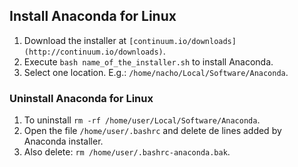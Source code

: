 ## Install Anaconda for Linux

1. Download the installer at ```[continuum.io/downloads](http://continuum.io/downloads)```.
2. Execute ```bash name_of_the_installer.sh``` to install Anaconda.
3. Select one location. E.g.: ```/home/nacho/Local/Software/Anaconda```.

### Uninstall Anaconda for Linux

1. To uninstall ```rm -rf /home/user/Local/Software/Anaconda```.
2. Open the file ```/home/user/.bashrc``` and delete de lines added by Anaconda installer.
3. Also delete: ```rm /home/user/.bashrc-anaconda.bak```.
